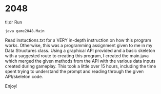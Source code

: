 2048
====

tl;dr Run

    java game2048.Main

Read instuctions.txt for a VERY in-depth instruction on how this program works.
Otherwise, this was a programming assignment given to me in my Data Structures class. 
Using a graphical API provided and a basic skeleton with a suggested route to creating this program,
I created the main.java which merged the given methods from the API with the various data inputs created during gameplay.
This took a little over 15 hours, including the time spent trying to understand the prompt and reading through the given API/skeleton code.

Enjoy!
